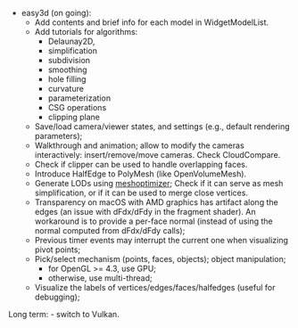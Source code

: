 * easy3d (on going):
    - Add contents and brief info for each model in WidgetModelList.
    - Add tutorials for algorithms:
        - Delaunay2D,
        - simplification
        - subdivision
        - smoothing
        - hole filling
        - curvature
        - parameterization
        - CSG operations
        - clipping plane
    - Save/load camera/viewer states, and settings (e.g., default rendering parameters);
    - Walkthrough and animation; allow to modify the cameras interactively: insert/remove/move cameras. Check CloudCompare.
    - Check if clipper can be used to handle overlapping faces.
    - Introduce HalfEdge to PolyMesh (like OpenVolumeMesh).
    - Generate LODs using [meshoptimizer](https://github.com/zeux/meshoptimizer); Check if it can serve as mesh 
      simplification, or if it can be used to merge close vertices.
    - Transparency on macOS with AMD graphics has artifact along the edges (an issue with dFdx/dFdy in the fragment shader). 
      An workaround is to provide a per-face normal (instead of using the normal computed from dFdx/dFdy calls);
    - Previous timer events may interrupt the current one when visualizing pivot points;
	- Pick/select mechanism (points, faces, objects); object manipulation;
	    * for OpenGL >= 4.3, use GPU;
	    * otherwise, use multi-thread;
	- Visualize the labels of vertices/edges/faces/halfedges (useful for debugging);
	    
Long term:
    - switch to Vulkan.